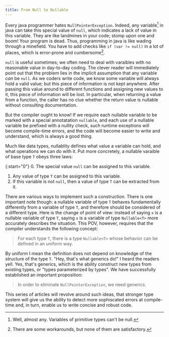 ```yaml
---
title: From Null to Nullable
---
```


Every java programmer hates `NullPointerException`.  Indeed, any variable[^1] in java can take this special value of `null`, which indicates a lack of value in this variable.  They are like landmines in your code; stomp upon one and boom!  Your program is dead.  Thus, programming in java is like wading through a minefield.  You have to add checks like `if (var != null)` in a lot of places, which is error-prone and cumbersome[^2].

`null` is useful sometimes; we often need to deal with varaibles with no reasonable value in day-to-day coding.  The clever reader will immediately point out that the problem lies in the implicit assumption that any variable _can_ be `null`.  As we coders write code, we know some variable will always hold a valid value; but this piece of information is not kept anywhere.  After passing this value around to different functions and assigning new values to it, this piece of information will be lost.  In particular, when returning a value from a function, the caller has no clue whether the return value is nullable without consulting documentation.

But the compiler ought to know!  If we require each nullable variable to be marked with a special annotatation `nullable`, and each use of a nullable variable be prefixed with a nullity check, such runtime exceptions will become compile-time errors, and the code will become easier to write and understand, which is always a good thing.

Much like data types, nullablity defines what value a variable can hold, and what operations we can do with it.  Put more concretely, a nullable varaible of base type `T` obeys three laws:

{:start="0"}
0.  The special value `null` can be assigned to this variable.
1.  Any value of type `T` can be assigned to this variable.
2.  If this variable is not `null`, then a value of type `T` can be extracted from it.

There are various ways to implement such a construction.  There is one important note though: a nullable variable of type `T` behaves fundamentally differently from a variable of type `T`, and therefore should be considered of a different type.  Here is the change of point of view: instead of saying `x` is a nullable variable of type `T`, saying `x` is a variable of type `Nullable<T>` more accurately describes the situation.  This POV, however, requires that the compiler understands the following concept:

> For each type `T`, there is a type `Nullable<T>` whose behavior can be defined in an uniform way.

By uniform I mean the definition does not depend on knowledge of the structure of the type `T`.  "Hey, that's what generics do!"  I heard the readers yell.  Yes, that's generics, which is the ability construct new types from existing types, or "types parameterized by types".  We have successfully established an important proposition:

> In order to eliminate `NullPointerException`, we need generics.

This series of articles will revolve around such ideas, that stronger type system will give us the ability to detect more sophiscated errors at compile-time and, in turn, enable us to write concise and robust code.

[^1]: Well, almost any.  Variables of primitive types can't be null.
[^2]: There are some workarounds, but none of them are satisfactory.

